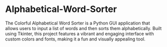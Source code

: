 # Alphabetical-Word-Sorter
The Colorful Alphabetical Word Sorter is a Python GUI application that allows users to input a list of words and then sorts them alphabetically. Built using Tkinter, this project features a vibrant and engaging interface with custom colors and fonts, making it a fun and visually appealing tool.
